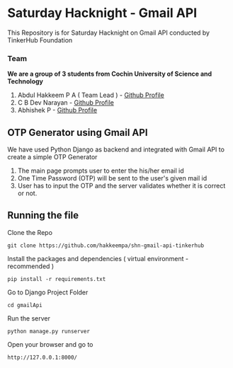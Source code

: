 # Saturday Hacknight - Gmail API
This Repository is for Saturday Hacknight on Gmail API conducted by TinkerHub Foundation  
### Team
__We are a group of 3 students from Cochin University of Science and Technology__
1. Abdul Hakkeem P A ( Team Lead ) - [Github Profile](https://github.com/hakkeempa)
2. C B Dev Narayan - [Github Profile](https://github.com/DeVcB13d)
3. Abhishek P - [Github Profile](https://github.com/Abhishek0075)  
## OTP Generator using Gmail API
We have used Python Django as backend and integrated with Gmail API to create a simple OTP Generator
1. The main page prompts user to enter the his/her email id
2. One Time Password (OTP) will be sent to the user's given mail id
3. User has to input the OTP and the server validates whether it is correct or not.
## Running the file
Clone the Repo
```
git clone https://github.com/hakkeempa/shn-gmail-api-tinkerhub
```
Install the packages and dependencies ( virtual environment - recommended )
```
pip install -r requirements.txt
```
Go to Django Project Folder
```
cd gmailApi
```
Run the server
```
python manage.py runserver
```
Open your browser and go to 
```
http://127.0.0.1:8000/
```
